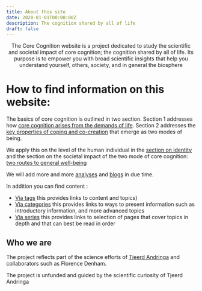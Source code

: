 ```yaml
---
title: About this site
date: 2020-01-01T00:00:00Z
description: The cognition shared by all of life
draft: false
---
```


<center> The Core Cognition website is a project dedicated to study the scientific and societal impact of core cognition; the cognition shared by all of life. Its purpose is to empower
you with broad scientific insights that help you understand
yourself, others, society, and in general the biosphere </center>

# How to find information on this website:

The basics of core cognition is outlined in two section. Section 1 addresses how [core cognition arises from the demands of life](/basics/relation-to-life/). Section 2 addresses the [key properties of coping and co-creation](/basics/coping-and-co-creation/) that emerge as two modes of being.

We apply this on the level of the human individual in the [section on identity](/basics/identity/) and the section on the societal impact of the two mode of core cognition: [two routes to general well-being](/basics/two-routes-to-general-well-being/)

We will add more and more [analyses](/analyses/) and [blogs](/blog/) in due time.

In addition you can find content :
* [Via tags](/tags) this provides links to content and topics)
* [Via categories](/categories) this provides links to ways to present information such as introductory information, and more advanced topics
* [Via series](/series) this provides links to selection of pages that cover topics in depth and that can best be read in order


## Who we are
The project reflects part of the science efforts of [Tjeerd Andringa](https://www.linkedin.com/in/tjeerd-andringa-a2477a6/) and collaborators such as Florence Denham.

The project is unfunded and guided by the scientific curiosity of Tjeerd Andringa
